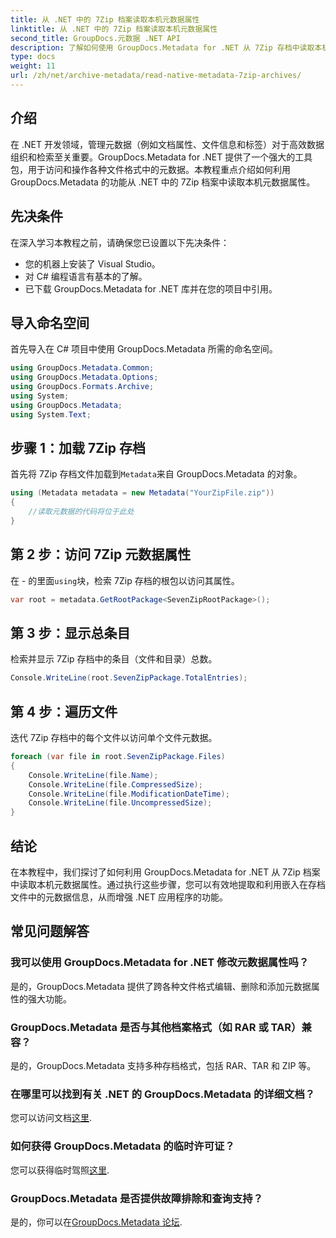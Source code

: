 ```yaml
---
title: 从 .NET 中的 7Zip 档案读取本机元数据属性
linktitle: 从 .NET 中的 7Zip 档案读取本机元数据属性
second_title: GroupDocs.元数据 .NET API
description: 了解如何使用 GroupDocs.Metadata for .NET 从 7Zip 存档中读取本机元数据属性。增强 .NET 应用程序的数据管理功能。
type: docs
weight: 11
url: /zh/net/archive-metadata/read-native-metadata-7zip-archives/
---
```

## 介绍
在 .NET 开发领域，管理元数据（例如文档属性、文件信息和标签）对于高效数据组织和检索至关重要。GroupDocs.Metadata for .NET 提供了一个强大的工具包，用于访问和操作各种文件格式中的元数据。本教程重点介绍如何利用 GroupDocs.Metadata 的功能从 .NET 中的 7Zip 档案中读取本机元数据属性。 
## 先决条件
在深入学习本教程之前，请确保您已设置以下先决条件：
- 您的机器上安装了 Visual Studio。
- 对 C# 编程语言有基本的了解。
- 已下载 GroupDocs.Metadata for .NET 库并在您的项目中引用。

## 导入命名空间
首先导入在 C# 项目中使用 GroupDocs.Metadata 所需的命名空间。
```csharp
using GroupDocs.Metadata.Common;
using GroupDocs.Metadata.Options;
using GroupDocs.Formats.Archive;
using System;
using GroupDocs.Metadata;
using System.Text;
```
## 步骤 1：加载 7Zip 存档
首先将 7Zip 存档文件加载到`Metadata`来自 GroupDocs.Metadata 的对象。
```csharp
using (Metadata metadata = new Metadata("YourZipFile.zip"))
{
    //读取元数据的代码将位于此处
}
```
## 第 2 步：访问 7Zip 元数据属性
在 - 的里面`using`块，检索 7Zip 存档的根包以访问其属性。
```csharp
var root = metadata.GetRootPackage<SevenZipRootPackage>();
```
## 第 3 步：显示总条目
检索并显示 7Zip 存档中的条目（文件和目录）总数。
```csharp
Console.WriteLine(root.SevenZipPackage.TotalEntries);
```
## 第 4 步：遍历文件
迭代 7Zip 存档中的每个文件以访问单个文件元数据。
```csharp
foreach (var file in root.SevenZipPackage.Files)
{
    Console.WriteLine(file.Name);
    Console.WriteLine(file.CompressedSize);
    Console.WriteLine(file.ModificationDateTime);
    Console.WriteLine(file.UncompressedSize);
}
```

## 结论
在本教程中，我们探讨了如何利用 GroupDocs.Metadata for .NET 从 7Zip 档案中读取本机元数据属性。通过执行这些步骤，您可以有效地提取和利用嵌入在存档文件中的元数据信息，从而增强 .NET 应用程序的功能。

## 常见问题解答
### 我可以使用 GroupDocs.Metadata for .NET 修改元数据属性吗？
是的，GroupDocs.Metadata 提供了跨各种文件格式编辑、删除和添加元数据属性的强大功能。
### GroupDocs.Metadata 是否与其他档案格式（如 RAR 或 TAR）兼容？
是的，GroupDocs.Metadata 支持多种存档格式，包括 RAR、TAR 和 ZIP 等。
### 在哪里可以找到有关 .NET 的 GroupDocs.Metadata 的详细文档？
您可以访问文档[这里](https://reference.groupdocs.com/metadata/net/).
### 如何获得 GroupDocs.Metadata 的临时许可证？
您可以获得临时驾照[这里](https://purchase.groupdocs.com/temporary-license/).
### GroupDocs.Metadata 是否提供故障排除和查询支持？
是的，你可以在[GroupDocs.Metadata 论坛](https://forum.groupdocs.com/c/metadata/14).